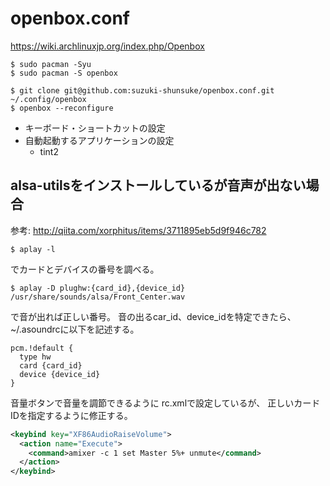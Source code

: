 # openbox.conf

https://wiki.archlinuxjp.org/index.php/Openbox

```
$ sudo pacman -Syu
$ sudo pacman -S openbox
```

```
$ git clone git@github.com:suzuki-shunsuke/openbox.conf.git ~/.config/openbox
$ openbox --reconfigure
```

* キーボード・ショートカットの設定
* 自動起動するアプリケーションの設定
  * tint2

## alsa-utilsをインストールしているが音声が出ない場合


参考: http://qiita.com/xorphitus/items/3711895eb5d9f946c782

```
$ aplay -l
```

でカードとデバイスの番号を調べる。

```
$ aplay -D plughw:{card_id},{device_id} /usr/share/sounds/alsa/Front_Center.wav
```

で音が出れば正しい番号。
音の出るcar\_id、device\_idを特定できたら、
~/.asoundrcに以下を記述する。

```
pcm.!default {
  type hw
  card {card_id}
  device {device_id}
}
```

音量ボタンで音量を調節できるように rc.xmlで設定しているが、
正しいカードIDを指定するように修正する。


```xml
<keybind key="XF86AudioRaiseVolume">
  <action name="Execute">
    <command>amixer -c 1 set Master 5%+ unmute</command>
  </action>
</keybind>
```
